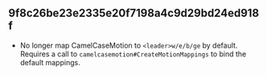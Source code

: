 9f8c26be23e2335e20f7198a4c9d29bd24ed918f
----------------------------------------

- No longer map CamelCaseMotion to `<leader>w/e/b/ge` by default.
  Requires a call to `camelcasemotion#CreateMotionMappings` to bind the default mappings.
